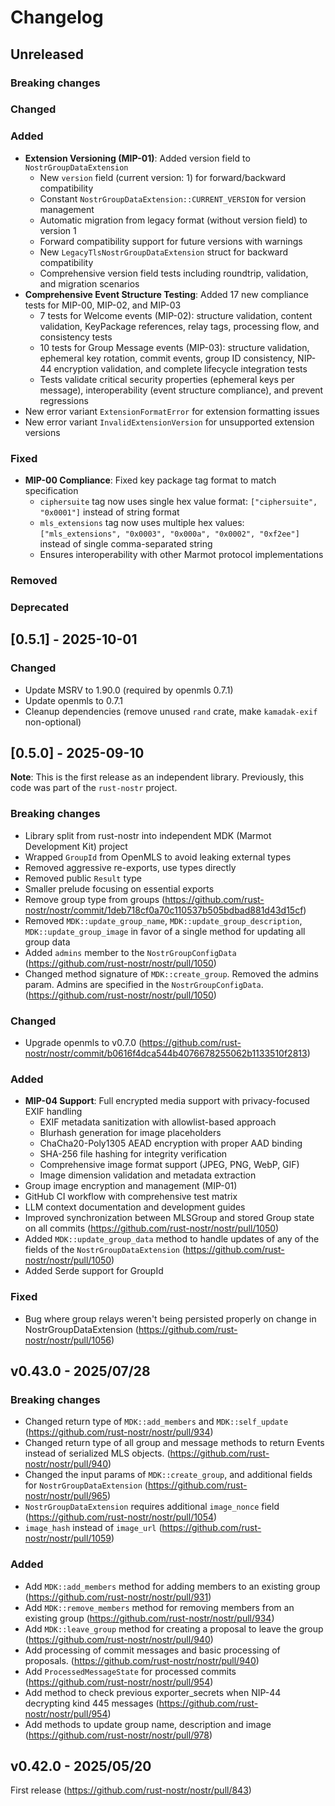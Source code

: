 # Changelog

<!-- All notable changes to this project will be documented in this file. -->

<!-- The format is based on [Keep a Changelog](https://keepachangelog.com/en/1.1.0/), -->
<!-- and this project adheres to [Semantic Versioning](https://semver.org/spec/v2.0.0.html). -->

<!-- Template

## Unreleased

### Breaking changes

### Changed

### Added

### Fixed

### Removed

### Deprecated

-->

## Unreleased

### Breaking changes

### Changed

### Added

- **Extension Versioning (MIP-01)**: Added version field to `NostrGroupDataExtension`
  - New `version` field (current version: 1) for forward/backward compatibility
  - Constant `NostrGroupDataExtension::CURRENT_VERSION` for version management
  - Automatic migration from legacy format (without version field) to version 1
  - Forward compatibility support for future versions with warnings
  - New `LegacyTlsNostrGroupDataExtension` struct for backward compatibility
  - Comprehensive version field tests including roundtrip, validation, and migration scenarios
- **Comprehensive Event Structure Testing**: Added 17 new compliance tests for MIP-00, MIP-02, and MIP-03
  - 7 tests for Welcome events (MIP-02): structure validation, content validation, KeyPackage references, relay tags, processing flow, and consistency tests
  - 10 tests for Group Message events (MIP-03): structure validation, ephemeral key rotation, commit events, group ID consistency, NIP-44 encryption validation, and complete lifecycle integration tests
  - Tests validate critical security properties (ephemeral keys per message), interoperability (event structure compliance), and prevent regressions
- New error variant `ExtensionFormatError` for extension formatting issues
- New error variant `InvalidExtensionVersion` for unsupported extension versions

### Fixed

- **MIP-00 Compliance**: Fixed key package tag format to match specification
  - `ciphersuite` tag now uses single hex value format: `["ciphersuite", "0x0001"]` instead of string format
  - `mls_extensions` tag now uses multiple hex values: `["mls_extensions", "0x0003", "0x000a", "0x0002", "0xf2ee"]` instead of single comma-separated string
  - Ensures interoperability with other Marmot protocol implementations

### Removed

### Deprecated

## [0.5.1] - 2025-10-01

### Changed

- Update MSRV to 1.90.0 (required by openmls 0.7.1)
- Update openmls to 0.7.1
- Cleanup dependencies (remove unused `rand` crate, make `kamadak-exif` non-optional)

## [0.5.0] - 2025-09-10

**Note**: This is the first release as an independent library. Previously, this code was part of the `rust-nostr` project.

### Breaking changes

- Library split from rust-nostr into independent MDK (Marmot Development Kit) project
- Wrapped `GroupId` from OpenMLS to avoid leaking external types
- Removed aggressive re-exports, use types directly
- Removed public `Result` type
- Smaller prelude focusing on essential exports
- Remove group type from groups (https://github.com/rust-nostr/nostr/commit/1deb718cf0a70c110537b505bdbad881d43d15cf)
- Removed `MDK::update_group_name`, `MDK::update_group_description`, `MDK::update_group_image` in favor of a single method for updating all group data
- Added `admins` member to the `NostrGroupConfigData` (https://github.com/rust-nostr/nostr/pull/1050)
- Changed method signature of `MDK::create_group`. Removed the admins param. Admins are specified in the `NostrGroupConfigData`. (https://github.com/rust-nostr/nostr/pull/1050)

### Changed

- Upgrade openmls to v0.7.0 (https://github.com/rust-nostr/nostr/commit/b0616f4dca544b4076678255062b1133510f2813)

### Added

- **MIP-04 Support**: Full encrypted media support with privacy-focused EXIF handling
  - EXIF metadata sanitization with allowlist-based approach
  - Blurhash generation for image placeholders
  - ChaCha20-Poly1305 AEAD encryption with proper AAD binding
  - SHA-256 file hashing for integrity verification
  - Comprehensive image format support (JPEG, PNG, WebP, GIF)
  - Image dimension validation and metadata extraction
- Group image encryption and management (MIP-01)
- GitHub CI workflow with comprehensive test matrix
- LLM context documentation and development guides
- Improved synchronization between MLSGroup and stored Group state on all commits (https://github.com/rust-nostr/nostr/pull/1050)
- Added `MDK::update_group_data` method to handle updates of any of the fields of the `NostrGroupDataExtension` (https://github.com/rust-nostr/nostr/pull/1050)
- Added Serde support for GroupId

### Fixed

- Bug where group relays weren't being persisted properly on change in NostrGroupDataExtension (https://github.com/rust-nostr/nostr/pull/1056)

## v0.43.0 - 2025/07/28

### Breaking changes

- Changed return type of `MDK::add_members` and `MDK::self_update` (https://github.com/rust-nostr/nostr/pull/934)
- Changed return type of all group and message methods to return Events instead of serialized MLS objects. (https://github.com/rust-nostr/nostr/pull/940)
- Changed the input params of `MDK::create_group`, and additional fields for `NostrGroupDataExtension` (https://github.com/rust-nostr/nostr/pull/965)
- `NostrGroupDataExtension` requires additional `image_nonce` field (https://github.com/rust-nostr/nostr/pull/1054)
- `image_hash` instead of `image_url` (https://github.com/rust-nostr/nostr/pull/1059)

### Added

- Add `MDK::add_members` method for adding members to an existing group (https://github.com/rust-nostr/nostr/pull/931)
- Add `MDK::remove_members` method for removing members from an existing group (https://github.com/rust-nostr/nostr/pull/934)
- Add `MDK::leave_group` method for creating a proposal to leave the group (https://github.com/rust-nostr/nostr/pull/940)
- Add processing of commit messages and basic processing of proposals. (https://github.com/rust-nostr/nostr/pull/940)
- Add `ProcessedMessageState` for processed commits (https://github.com/rust-nostr/nostr/pull/954)
- Add method to check previous exporter_secrets when NIP-44 decrypting kind 445 messages (https://github.com/rust-nostr/nostr/pull/954)
- Add methods to update group name, description and image (https://github.com/rust-nostr/nostr/pull/978)

## v0.42.0 - 2025/05/20

First release (https://github.com/rust-nostr/nostr/pull/843)
